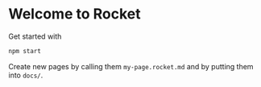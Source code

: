 # Welcome to Rocket

Get started with

```bash
npm start
```

Create new pages by calling them `my-page.rocket.md` and by putting them into `docs/`.
